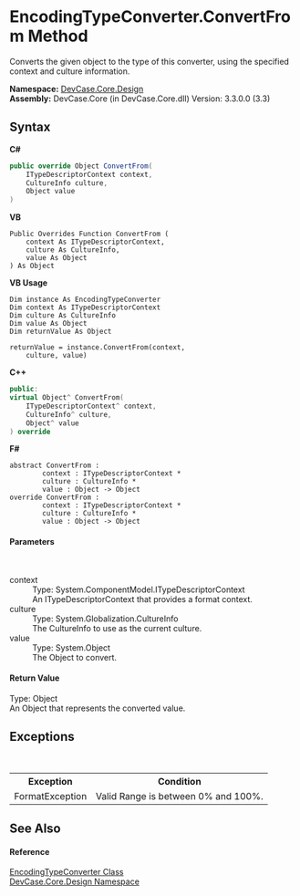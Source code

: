 # EncodingTypeConverter.ConvertFrom Method 
 

Converts the given object to the type of this converter, using the specified context and culture information.

**Namespace:**&nbsp;<a href="N_DevCase_Core_Design">DevCase.Core.Design</a><br />**Assembly:**&nbsp;DevCase.Core (in DevCase.Core.dll) Version: 3.3.0.0 (3.3)

## Syntax

**C#**<br />
``` C#
public override Object ConvertFrom(
	ITypeDescriptorContext context,
	CultureInfo culture,
	Object value
)
```

**VB**<br />
``` VB
Public Overrides Function ConvertFrom ( 
	context As ITypeDescriptorContext,
	culture As CultureInfo,
	value As Object
) As Object
```

**VB Usage**<br />
``` VB Usage
Dim instance As EncodingTypeConverter
Dim context As ITypeDescriptorContext
Dim culture As CultureInfo
Dim value As Object
Dim returnValue As Object

returnValue = instance.ConvertFrom(context, 
	culture, value)
```

**C++**<br />
``` C++
public:
virtual Object^ ConvertFrom(
	ITypeDescriptorContext^ context, 
	CultureInfo^ culture, 
	Object^ value
) override
```

**F#**<br />
``` F#
abstract ConvertFrom : 
        context : ITypeDescriptorContext * 
        culture : CultureInfo * 
        value : Object -> Object 
override ConvertFrom : 
        context : ITypeDescriptorContext * 
        culture : CultureInfo * 
        value : Object -> Object 
```


#### Parameters
&nbsp;<dl><dt>context</dt><dd>Type: System.ComponentModel.ITypeDescriptorContext<br />An ITypeDescriptorContext that provides a format context.</dd><dt>culture</dt><dd>Type: System.Globalization.CultureInfo<br />The CultureInfo to use as the current culture.</dd><dt>value</dt><dd>Type: System.Object<br />The Object to convert.</dd></dl>

#### Return Value
Type: Object<br />An Object that represents the converted value.

## Exceptions
&nbsp;<table><tr><th>Exception</th><th>Condition</th></tr><tr><td>FormatException</td><td>Valid Range is between 0% and 100%.</td></tr></table>

## See Also


#### Reference
<a href="T_DevCase_Core_Design_EncodingTypeConverter">EncodingTypeConverter Class</a><br /><a href="N_DevCase_Core_Design">DevCase.Core.Design Namespace</a><br />